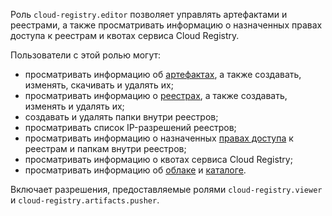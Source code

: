 Роль `cloud-registry.editor` позволяет управлять артефактами и реестрами, а также просматривать информацию о назначенных правах доступа к реестрам и квотах сервиса Cloud Registry.

Пользователи с этой ролью могут:
* просматривать информацию об [артефактах](../../cloud-registry/concepts/artifacts.md), а также создавать, изменять, скачивать и удалять их;
* просматривать информацию о [реестрах](../../cloud-registry/concepts/registry.md), а также создавать, изменять и удалять их;
* создавать и удалять папки внутри реестров;
* просматривать список IP-разрешений реестров;
* просматривать информацию о назначенных [правах доступа](../../iam/concepts/access-control/index.md) к реестрам и папкам внутри реестров;
* просматривать информацию о квотах сервиса Cloud Registry;
* просматривать информацию об [облаке](../../resource-manager/concepts/resources-hierarchy.md#cloud) и [каталоге](../../resource-manager/concepts/resources-hierarchy.md#folder).

Включает разрешения, предоставляемые ролями `cloud-registry.viewer` и `cloud-registry.artifacts.pusher`.